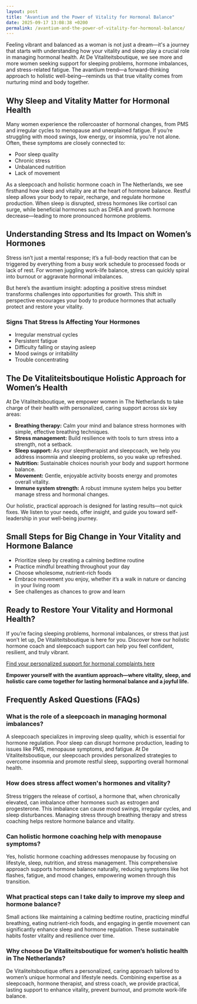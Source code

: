 ```yaml
---
layout: post
title: "Avantium and the Power of Vitality for Hormonal Balance"
date: 2025-09-17 13:08:38 +0200
permalink: /avantium-and-the-power-of-vitality-for-hormonal-balance/
---
```

Feeling vibrant and balanced as a woman is not just a dream—it's a journey that starts with understanding how your vitality and sleep play a crucial role in managing hormonal health. At De Vitaliteitsboutique, we see more and more women seeking support for sleeping problems, hormone imbalances, and stress-related fatigue. The avantium trend—a forward-thinking approach to holistic well-being—reminds us that true vitality comes from nurturing mind and body together.

## Why Sleep and Vitality Matter for Hormonal Health

Many women experience the rollercoaster of hormonal changes, from PMS and irregular cycles to menopause and unexplained fatigue. If you’re struggling with mood swings, low energy, or insomnia, you’re not alone. Often, these symptoms are closely connected to:

- Poor sleep quality  
- Chronic stress  
- Unbalanced nutrition  
- Lack of movement  

As a sleepcoach and holistic hormone coach in The Netherlands, we see firsthand how sleep and vitality are at the heart of hormone balance. Restful sleep allows your body to repair, recharge, and regulate hormone production. When sleep is disrupted, stress hormones like cortisol can surge, while beneficial hormones such as DHEA and growth hormone decrease—leading to more pronounced hormone problems.

## Understanding Stress and Its Impact on Women’s Hormones

Stress isn’t just a mental response; it’s a full-body reaction that can be triggered by everything from a busy work schedule to processed foods or lack of rest. For women juggling work-life balance, stress can quickly spiral into burnout or aggravate hormonal imbalances.

But here’s the avantium insight: adopting a positive stress mindset transforms challenges into opportunities for growth. This shift in perspective encourages your body to produce hormones that actually protect and restore your vitality.

### Signs That Stress Is Affecting Your Hormones

- Irregular menstrual cycles  
- Persistent fatigue  
- Difficulty falling or staying asleep  
- Mood swings or irritability  
- Trouble concentrating  

## The De Vitaliteitsboutique Holistic Approach for Women’s Health

At De Vitaliteitsboutique, we empower women in The Netherlands to take charge of their health with personalized, caring support across six key areas:

- **Breathing therapy:** Calm your mind and balance stress hormones with simple, effective breathing techniques.
- **Stress management:** Build resilience with tools to turn stress into a strength, not a setback.
- **Sleep support:** As your sleeptherapist and sleepcoach, we help you address insomnia and sleeping problems, so you wake up refreshed.
- **Nutrition:** Sustainable choices nourish your body and support hormone balance.
- **Movement:** Gentle, enjoyable activity boosts energy and promotes overall vitality.
- **Immune system strength:** A robust immune system helps you better manage stress and hormonal changes.

Our holistic, practical approach is designed for lasting results—not quick fixes. We listen to your needs, offer insight, and guide you toward self-leadership in your well-being journey.

## Small Steps for Big Change in Your Vitality and Hormone Balance

- Prioritize sleep by creating a calming bedtime routine  
- Practice mindful breathing throughout your day  
- Choose wholesome, nutrient-rich foods  
- Embrace movement you enjoy, whether it’s a walk in nature or dancing in your living room  
- See challenges as chances to grow and learn  

## Ready to Restore Your Vitality and Hormonal Health?

If you’re facing sleeping problems, hormonal imbalances, or stress that just won’t let up, De Vitaliteitsboutique is here for you. Discover how our holistic hormone coach and sleepcoach support can help you feel confident, resilient, and truly vibrant.

[Find your personalized support for hormonal complaints here](https://devitaliteitsboutique.nl/hulp-hormonale-klachten/)

**Empower yourself with the avantium approach—where vitality, sleep, and holistic care come together for lasting hormonal balance and a joyful life.**

## Frequently Asked Questions (FAQs)

### What is the role of a sleepcoach in managing hormonal imbalances?

A sleepcoach specializes in improving sleep quality, which is essential for hormone regulation. Poor sleep can disrupt hormone production, leading to issues like PMS, menopause symptoms, and fatigue. At De Vitaliteitsboutique, our sleepcoach provides personalized strategies to overcome insomnia and promote restful sleep, supporting overall hormonal health.

### How does stress affect women's hormones and vitality?

Stress triggers the release of cortisol, a hormone that, when chronically elevated, can imbalance other hormones such as estrogen and progesterone. This imbalance can cause mood swings, irregular cycles, and sleep disturbances. Managing stress through breathing therapy and stress coaching helps restore hormone balance and vitality.

### Can holistic hormone coaching help with menopause symptoms?

Yes, holistic hormone coaching addresses menopause by focusing on lifestyle, sleep, nutrition, and stress management. This comprehensive approach supports hormone balance naturally, reducing symptoms like hot flashes, fatigue, and mood changes, empowering women through this transition.

### What practical steps can I take daily to improve my sleep and hormone balance?

Small actions like maintaining a calming bedtime routine, practicing mindful breathing, eating nutrient-rich foods, and engaging in gentle movement can significantly enhance sleep and hormone regulation. These sustainable habits foster vitality and resilience over time.

### Why choose De Vitaliteitsboutique for women’s holistic health in The Netherlands?

De Vitaliteitsboutique offers a personalized, caring approach tailored to women’s unique hormonal and lifestyle needs. Combining expertise as a sleepcoach, hormone therapist, and stress coach, we provide practical, lasting support to enhance vitality, prevent burnout, and promote work-life balance.

<script type="application/ld+json">
{
  "@context": "https://schema.org",
  "@type": "BlogPosting",
  "headline": "Avantium and the Power of Vitality for Hormonal Balance",
  "description": "Explore how vitality, sleep, and holistic care support hormonal balance in women. Learn about De Vitaliteitsboutique's personalized approach as a sleepcoach and hormone expert in The Netherlands.",
  "author": {
    "@type": "Person",
    "name": "De Vitaliteitsboutique",
    "description": "At De Vitaliteitsboutique, we empower women to enhance their vitality through personalized, practical guidance in six key areas: breathing, stress management, sleep, nutrition, movement, and immune system strength."
  },
  "publisher": {
    "@type": "Person",
    "name": "De Vitaliteitsboutique"
  },
  "mainEntityOfPage": {
    "@type": "WebPage",
    "@id": "https://devitaliteitsboutique.nl/hulp-hormonale-klachten/"
  },
  "url": "https://devitaliteitsboutique.nl/hulp-hormonale-klachten/",
  "datePublished": "2024-06-01",
  "dateModified": "2024-06-01"
}
</script>

<script type="application/ld+json">
{
  "@context": "https://schema.org",
  "@type": "FAQPage",
  "mainEntity": [
    {
      "@type": "Question",
      "name": "What is the role of a sleepcoach in managing hormonal imbalances?",
      "acceptedAnswer": {
        "@type": "Answer",
        "text": "A sleepcoach specializes in improving sleep quality, which is essential for hormone regulation. Poor sleep can disrupt hormone production, leading to issues like PMS, menopause symptoms, and fatigue. At De Vitaliteitsboutique, our sleepcoach provides personalized strategies to overcome insomnia and promote restful sleep, supporting overall hormonal health."
      }
    },
    {
      "@type": "Question",
      "name": "How does stress affect women's hormones and vitality?",
      "acceptedAnswer": {
        "@type": "Answer",
        "text": "Stress triggers the release of cortisol, a hormone that, when chronically elevated, can imbalance other hormones such as estrogen and progesterone. This imbalance can cause mood swings, irregular cycles, and sleep disturbances. Managing stress through breathing therapy and stress coaching helps restore hormone balance and vitality."
      }
    },
    {
      "@type": "Question",
      "name": "Can holistic hormone coaching help with menopause symptoms?",
      "acceptedAnswer": {
        "@type": "Answer",
        "text": "Yes, holistic hormone coaching addresses menopause by focusing on lifestyle, sleep, nutrition, and stress management. This comprehensive approach supports hormone balance naturally, reducing symptoms like hot flashes, fatigue, and mood changes, empowering women through this transition."
      }
    },
    {
      "@type": "Question",
      "name": "What practical steps can I take daily to improve my sleep and hormone balance?",
      "acceptedAnswer": {
        "@type": "Answer",
        "text": "Small actions like maintaining a calming bedtime routine, practicing mindful breathing, eating nutrient-rich foods, and engaging in gentle movement can significantly enhance sleep and hormone regulation. These sustainable habits foster vitality and resilience over time."
      }
    },
    {
      "@type": "Question",
      "name": "Why choose De Vitaliteitsboutique for women’s holistic health in The Netherlands?",
      "acceptedAnswer": {
        "@type": "Answer",
        "text": "De Vitaliteitsboutique offers a personalized, caring approach tailored to women’s unique hormonal and lifestyle needs. Combining expertise as a sleepcoach, hormone therapist, and stress coach, we provide practical, lasting support to enhance vitality, prevent burnout, and promote work-life balance."
      }
    }
  ]
}
</script>